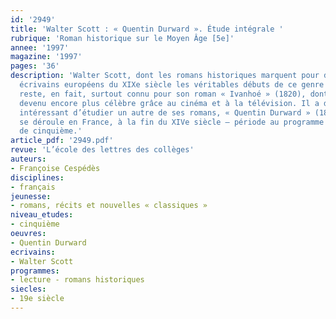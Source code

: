 ```yaml
---
id: '2949'
title: 'Walter Scott : « Quentin Durward ». Étude intégrale '
rubrique: 'Roman historique sur le Moyen Âge [5e]'
annee: '1997'
magazine: '1997'
pages: '36'
description: 'Walter Scott, dont les romans historiques marquent pour de nombreux
  écrivains européens du XIXe siècle les véritables débuts de ce genre littéraire,
  reste, en fait, surtout connu pour son roman « Ivanhoé » (1820), dont le héros est
  devenu encore plus célèbre grâce au cinéma et à la télévision. Il a donc semblé
  intéressant d’étudier un autre de ses romans, « Quentin Durward » (1823), dont l’histoire
  se déroule en France, à la fin du XIVe siècle – période au programme d’histoire
  de cinquième.'
article_pdf: '2949.pdf'
revue: 'L’école des lettres des collèges'
auteurs:
- Françoise Cespédès
disciplines:
- français
jeunesse:
- romans, récits et nouvelles « classiques »
niveau_etudes:
- cinquième
oeuvres:
- Quentin Durward
ecrivains:
- Walter Scott
programmes:
- lecture - romans historiques
siecles:
- 19e siècle
---
```

